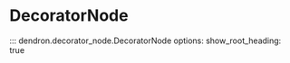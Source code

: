 # DecoratorNode

::: dendron.decorator_node.DecoratorNode
    options:
        show_root_heading: true
